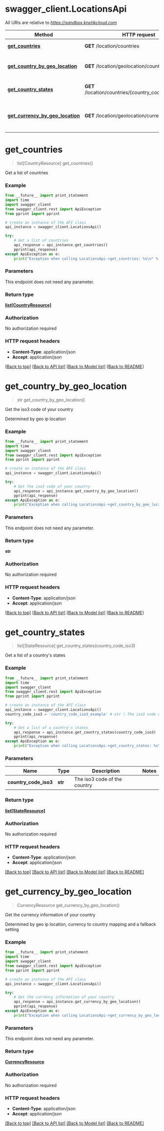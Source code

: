 # swagger_client.LocationsApi

All URIs are relative to *https://sandbox.knetikcloud.com*

Method | HTTP request | Description
------------- | ------------- | -------------
[**get_countries**](LocationsApi.md#get_countries) | **GET** /location/countries | Get a list of countries
[**get_country_by_geo_location**](LocationsApi.md#get_country_by_geo_location) | **GET** /location/geolocation/country | Get the iso3 code of your country
[**get_country_states**](LocationsApi.md#get_country_states) | **GET** /location/countries/{country_code_iso3}/states | Get a list of a country&#39;s states
[**get_currency_by_geo_location**](LocationsApi.md#get_currency_by_geo_location) | **GET** /location/geolocation/currency | Get the currency information of your country


# **get_countries**
> list[CountryResource] get_countries()

Get a list of countries

### Example 
```python
from __future__ import print_statement
import time
import swagger_client
from swagger_client.rest import ApiException
from pprint import pprint

# create an instance of the API class
api_instance = swagger_client.LocationsApi()

try: 
    # Get a list of countries
    api_response = api_instance.get_countries()
    pprint(api_response)
except ApiException as e:
    print("Exception when calling LocationsApi->get_countries: %s\n" % e)
```

### Parameters
This endpoint does not need any parameter.

### Return type

[**list[CountryResource]**](CountryResource.md)

### Authorization

No authorization required

### HTTP request headers

 - **Content-Type**: application/json
 - **Accept**: application/json

[[Back to top]](#) [[Back to API list]](../README.md#documentation-for-api-endpoints) [[Back to Model list]](../README.md#documentation-for-models) [[Back to README]](../README.md)

# **get_country_by_geo_location**
> str get_country_by_geo_location()

Get the iso3 code of your country

Determined by geo ip location

### Example 
```python
from __future__ import print_statement
import time
import swagger_client
from swagger_client.rest import ApiException
from pprint import pprint

# create an instance of the API class
api_instance = swagger_client.LocationsApi()

try: 
    # Get the iso3 code of your country
    api_response = api_instance.get_country_by_geo_location()
    pprint(api_response)
except ApiException as e:
    print("Exception when calling LocationsApi->get_country_by_geo_location: %s\n" % e)
```

### Parameters
This endpoint does not need any parameter.

### Return type

**str**

### Authorization

No authorization required

### HTTP request headers

 - **Content-Type**: application/json
 - **Accept**: application/json

[[Back to top]](#) [[Back to API list]](../README.md#documentation-for-api-endpoints) [[Back to Model list]](../README.md#documentation-for-models) [[Back to README]](../README.md)

# **get_country_states**
> list[StateResource] get_country_states(country_code_iso3)

Get a list of a country's states

### Example 
```python
from __future__ import print_statement
import time
import swagger_client
from swagger_client.rest import ApiException
from pprint import pprint

# create an instance of the API class
api_instance = swagger_client.LocationsApi()
country_code_iso3 = 'country_code_iso3_example' # str | The iso3 code of the country

try: 
    # Get a list of a country's states
    api_response = api_instance.get_country_states(country_code_iso3)
    pprint(api_response)
except ApiException as e:
    print("Exception when calling LocationsApi->get_country_states: %s\n" % e)
```

### Parameters

Name | Type | Description  | Notes
------------- | ------------- | ------------- | -------------
 **country_code_iso3** | **str**| The iso3 code of the country | 

### Return type

[**list[StateResource]**](StateResource.md)

### Authorization

No authorization required

### HTTP request headers

 - **Content-Type**: application/json
 - **Accept**: application/json

[[Back to top]](#) [[Back to API list]](../README.md#documentation-for-api-endpoints) [[Back to Model list]](../README.md#documentation-for-models) [[Back to README]](../README.md)

# **get_currency_by_geo_location**
> CurrencyResource get_currency_by_geo_location()

Get the currency information of your country

Determined by geo ip location, currency to country mapping and a fallback setting

### Example 
```python
from __future__ import print_statement
import time
import swagger_client
from swagger_client.rest import ApiException
from pprint import pprint

# create an instance of the API class
api_instance = swagger_client.LocationsApi()

try: 
    # Get the currency information of your country
    api_response = api_instance.get_currency_by_geo_location()
    pprint(api_response)
except ApiException as e:
    print("Exception when calling LocationsApi->get_currency_by_geo_location: %s\n" % e)
```

### Parameters
This endpoint does not need any parameter.

### Return type

[**CurrencyResource**](CurrencyResource.md)

### Authorization

No authorization required

### HTTP request headers

 - **Content-Type**: application/json
 - **Accept**: application/json

[[Back to top]](#) [[Back to API list]](../README.md#documentation-for-api-endpoints) [[Back to Model list]](../README.md#documentation-for-models) [[Back to README]](../README.md)

